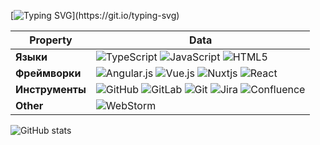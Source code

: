 [![Typing SVG](https://readme-typing-svg.herokuapp.com?font=Roboto&weight=800&pause=1000&color=D8DC13&random=true&width=435&lines=%D0%9F%D1%80%D0%B8%D0%B2%D0%B5%D1%82%F0%9F%8D%95+%D0%AF+%D0%9C%D0%B0%D0%BA%D1%81!;+%D0%97%D0%B0%D1%85%D0%BE%D0%B6%D1%83+%D0%BA%D0%B0%D0%BA-%D1%82%D0%BE+%D0%B2+%D0%B1%D0%B0%D1%80...)](https://git.io/typing-svg)

| Property        | Data                                                                                                                                                                                                                                                                                                                                                                                                                                                                                                                                                           |
|-----------------|----------------------------------------------------------------------------------------------------------------------------------------------------------------------------------------------------------------------------------------------------------------------------------------------------------------------------------------------------------------------------------------------------------------------------------------------------------------------------------------------------------------------------------------------------------------|
| **Языки**       | ![TypeScript](https://img.shields.io/badge/typescript-%23007ACC.svg?style=for-the-badge&logo=typescript&logoColor=white) ![JavaScript](https://img.shields.io/badge/javascript-%23323330.svg?style=for-the-badge&logo=javascript&logoColor=%23F7DF1E) ![HTML5](https://img.shields.io/badge/html5-%23E34F26.svg?style=for-the-badge&logo=html5&logoColor=white)                                                                                                                                                                                                |
| **Фреймворки**  | ![Angular.js](https://img.shields.io/badge/angular.js-%23E23237.svg?style=for-the-badge&logo=angularjs&logoColor=white) ![Vue.js](https://img.shields.io/badge/vuejs-%2335495e.svg?style=for-the-badge&logo=vuedotjs&logoColor=%234FC08D) ![Nuxtjs](https://img.shields.io/badge/Nuxt-002E3B?style=for-the-badge&logo=nuxtdotjs&logoColor=#00DC82) ![React](https://img.shields.io/badge/react-%2320232a.svg?style=for-the-badge&logo=react&logoColor=%2361DAFB)                                                                                               |
| **Инструменты** | ![GitHub](https://img.shields.io/badge/github-%23121011.svg?style=for-the-badge&logo=github&logoColor=white) ![GitLab](https://img.shields.io/badge/gitlab-%23181717.svg?style=for-the-badge&logo=gitlab&logoColor=white) 	![Git](https://img.shields.io/badge/git-%23F05033.svg?style=for-the-badge&logo=git&logoColor=white) ![Jira](https://img.shields.io/badge/jira-%230A0FFF.svg?style=for-the-badge&logo=jira&logoColor=white) ![Confluence](https://img.shields.io/badge/confluence-%23172BF4.svg?style=for-the-badge&logo=confluence&logoColor=white) |
| **Other**       | ![WebStorm](https://img.shields.io/badge/webstorm-143?style=for-the-badge&logo=webstorm&logoColor=white&color=black)                                                                                                                                                                                                                                                                                                                                                                                                                                           |

![GitHub stats](https://github-readme-stats.vercel.app/api?username=samarcev&theme=tokyonight&show_icons=true)
